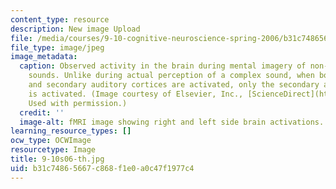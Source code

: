 ```yaml
---
content_type: resource
description: New image Upload
file: /media/courses/9-10-cognitive-neuroscience-spring-2006/b31c74865667c868f1e0a0c47f1977c4_9-10s06-th.jpg
file_type: image/jpeg
image_metadata:
  caption: Observed activity in the brain during mental imagery of non-musical, complex
    sounds. Unlike during actual perception of a complex sound, when both the primary
    and secondary auditory cortices are activated, only the secondary auditory cortex
    is activated. (Image courtesy of Elsevier, Inc., [ScienceDirect](http://www.sciencedirect.com/).
    Used with permission.)
  credit: ''
  image-alt: fMRI image showing right and left side brain activations.
learning_resource_types: []
ocw_type: OCWImage
resourcetype: Image
title: 9-10s06-th.jpg
uid: b31c7486-5667-c868-f1e0-a0c47f1977c4
---
```

